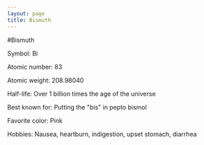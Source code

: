 ```yaml
---
layout: page
title: Bismuth
---
```


#Bismuth

Symbol: Bi

Atomic number: 83

Atomic weight: 208.98040

Half-life: Over 1 billion times the age of the universe

Best known for: Putting the "bis" in pepto bismol

Favorite color: Pink

Hobbies: Nausea, heartburn, indigestion, upset stomach, diarrhea



